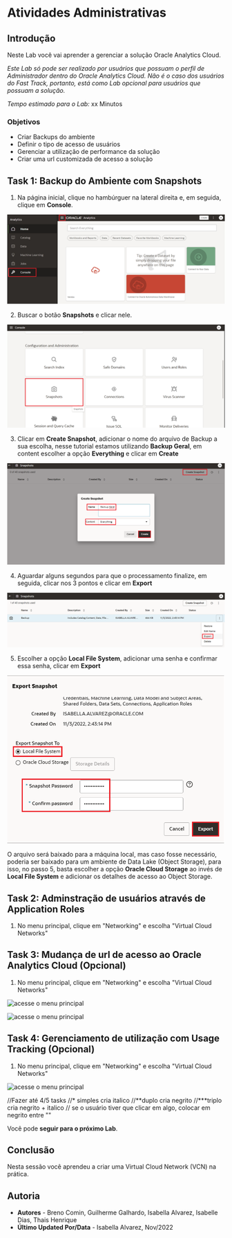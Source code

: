 # Atividades Administrativas

## Introdução

Neste Lab você vai aprender a gerenciar a solução Oracle Analytics Cloud.

*Este Lab só pode ser realizado por usuários que possuam o perfil de Administrador dentro do Oracle Analytics Cloud. Não é o caso dos usuários do Fast Track, portanto, está como Lab opcional para usuários que possuam a solução.*

*Tempo estimado para o Lab:* xx Minutos

### Objetivos

* Criar Backups do ambiente
* Definir o tipo de acesso de usuários
* Gerenciar a utilização de performance da solução
* Criar uma url customizada de acesso a solução

## Task 1: Backup do Ambiente com Snapshots

1.	Na página inicial, clique no hambúrguer na lateral direita e, em seguida, clique em **Console**.

![acesse o menu de administração da solução](./images/1-Acesso_Snapshot.png)

2.	Buscar o botão **Snapshots** e clicar nele.

![acesse o menu de criação de Snapshots](./images/2-Botao_Snapshot.png)

3.  Clicar em **Create Snapshot**, adicionar o nome do arquivo de Backup a sua escolha, nesse tutorial estamos utilizando **Backup Geral**, em content escolher a opção **Everything** e clicar em **Create**

![criar o snapshot](./images/3-Criação_Snapshot.png)

4.  Aguardar alguns segundos para que o processamento finalize, em seguida, clicar nos 3 pontos e clicar em **Export**

![criar o snapshot](./images/4-Menu_Export_Snapshot.png)

5.  Escolher a opção **Local File System**, adicionar uma senha e confirmar essa senha, clicar em **Export**

![criar o snapshot](./images/5-Salvar_Snapshot.png)

O arquivo será baixado para a máquina local, mas caso fosse necessário, poderia ser baixado para um ambiente de Data Lake (Object Storage), para isso, no passo 5, basta escolher a opção **Oracle Cloud Storage** ao invés de **Local File System** e adicionar os detalhes de acesso ao Object Storage.

## Task 2: Adminstração de usuários através de Application Roles

1.	No menu principal, clique em "Networking" e escolha "Virtual Cloud Networks"

## Task 3: Mudança de url de acesso ao Oracle Analytics Cloud (Opcional)

1.	No menu principal, clique em "Networking" e escolha "Virtual Cloud Networks"

![acesse o menu principal](./images/vcn-access-1.png)

![acesse o menu principal](./images/vcn-access-1.png)

## Task 4: Gerenciamento de utilização com Usage Tracking (Opcional)

1.	No menu principal, clique em "Networking" e escolha "Virtual Cloud Networks"

![acesse o menu principal](./images/vcn-access-1.png)

//Fazer até 4/5 tasks
//* simples cria italico
//**duplo cria negrito
//***triplo cria negrito + italico
// se o usuário tiver que clicar em algo, colocar em negrito entre ""

Você pode **seguir para o próximo Lab**.

## Conclusão

Nesta sessão você aprendeu a criar uma Virtual Cloud Network (VCN) na prática.

## Autoria

- **Autores** - Breno Comin, Guilherme Galhardo, Isabella Alvarez, Isabelle Dias, Thais Henrique
- **Último Updated Por/Data** - Isabella Alvarez, Nov/2022